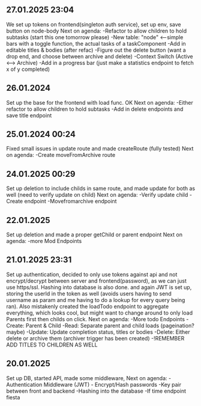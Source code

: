 ## 27.01.2025 23:04
We set up tokens on frontend(singleton auth service), set up env, save button on node-body
Next on agenda:
    -Refactor to allow children to hold subtasks (start this one tomorrow please)
        -New table: "node" <--simple bars with a toggle function, the actual tasks of a taskComponent
    -Add in editable titles & bodies (after refac)
    -Figure out the delete button (want a drop end, and choose between archive and delete)
    -Context Switch (Active <--> Archive)
    -Add in a progress bar (just make a statistics endpoint to fetch x of y completed)

## 26.01.2024
Set up the base for the frontend with load func. OK
Next on agenda:
    -Either refactor to allow children to hold subtasks
    -Add in delete endpoints and save title endpoint

## 25.01.2024 00:24
Fixed small issues in update route and made createRoute (fully tested)
Next on agenda:
    -Create moveFromArchive route

## 24.01.2025 00:29
Set up deletion to include childs in same route, and made update for both as well (need to verify update on child)
Next on agenda:
    -Verify update child
    -Create endpoint
    -Movefromarchive endpoint

## 22.01.2025
Set up deletion and made a proper getChild or parent endpoint
Next on agenda:
    -more Mod Endpoints

## 21.01.2025 23:31
Set up authentication, decided to only use tokens against api and not encrypt/decrypt between server and frontend(password),
as we can just use https/ssl. Hashing into database is also done. and again JWT is set up, storing the userId in the token as well (avoids users having to send username as param and me having to do a lookup for every query being ran).
Also mistakenly created the loadTodo endpoint to aggregate everything, which looks cool, but might want to change around to only load Parents first then childs on click.
Next on agenda:
    -More todo Endpoints
        -Create: Parent & Child
        -Read: Separate parent and child loads (pageination? maybe)
        -Update: Update completion status, titles or bodies
        -Delete: Either delete or archive them (archiver trigger has been created)
    -!REMEMBER ADD TITLES TO CHILDREN AS WELL
        

## 20.01.2025
Set up DB, started API, made some middleware,
Next on agenda:
    - Authentication Middleware (JWT)
    - Encrypt/Hash passwords
        -Key pair between front and backend
        -Hashing into the database
    -If time endpoint fiesta